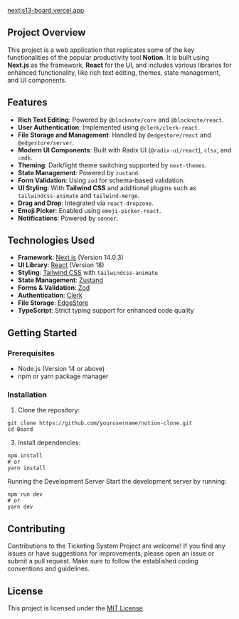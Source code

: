 [nextjs13-board.vercel.app](https://nextjs13-board.vercel.app/)

## Project Overview

This project is a web application that replicates some of the key functionalities of the popular productivity tool **Notion**. It is built using **Next.js** as the framework, **React** for the UI, and includes various libraries for enhanced functionality, like rich text editing, themes, state management, and UI components.

## Features

- **Rich Text Editing**: Powered by `@blocknote/core` and `@blocknote/react`.
- **User Authentication**: Implemented using `@clerk/clerk-react`.
- **File Storage and Management**: Handled by `@edgestore/react` and `@edgestore/server`.
- **Modern UI Components**: Built with Radix UI (`@radix-ui/react`), `clsx`, and `cmdk`.
- **Theming**: Dark/light theme switching supported by `next-themes`.
- **State Management**: Powered by `zustand`.
- **Form Validation**: Using `zod` for schema-based validation.
- **UI Styling**: With **Tailwind CSS** and additional plugins such as `tailwindcss-animate` and `tailwind-merge`.
- **Drag and Drop**: Integrated via `react-dropzone`.
- **Emoji Picker**: Enabled using `emoji-picker-react`.
- **Notifications**: Powered by `sonner`.

## Technologies Used

- **Framework**: [Next.js](https://nextjs.org/) (Version 14.0.3)
- **UI Library**: [React](https://reactjs.org/) (Version 18)
- **Styling**: [Tailwind CSS](https://tailwindcss.com/) with `tailwindcss-animate`
- **State Management**: [Zustand](https://github.com/pmndrs/zustand)
- **Forms & Validation**: [Zod](https://zod.dev/)
- **Authentication**: [Clerk](https://clerk.dev/)
- **File Storage**: [EdgeStore](https://edgestore.dev/)
- **TypeScript**: Strict typing support for enhanced code quality

## Getting Started

### Prerequisites

- Node.js (Version 14 or above)
- npm or yarn package manager

### Installation

1. Clone the repository:
```
git clone https://github.com/yourusername/notion-clone.git
cd Board
```

3. Install dependencies:
```
npm install
# or
yarn install
```

Running the Development Server
Start the development server by running:
```
npm run dev
# or
yarn dev
```

## Contributing

Contributions to the Ticketing System Project are welcome! If you find any issues or have suggestions for improvements, please open an issue or submit a pull request. Make sure to follow the established coding conventions and guidelines.

## License

This project is licensed under the [MIT License](LICENSE).

